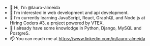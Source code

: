 - 👋 Hi, I’m @lauro-almeida
- 👀 I’m interested in web development and api development.
- 🌱 I’m currently learning JavaScript, React, GraphQL and Node.js at Hiring Coders #3, a project powered by VTEX.
- 💞️ I already have some knowlodge in Python, Django, MySQL and PostgreS.
- 📫 You can reach me at https://www.linkedin.com/in/lauro-almeida

